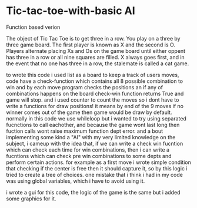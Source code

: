 # Tic-tac-toe-with-basic AI
Function based verion 

The object of Tic Tac Toe is to get three in a row. You play on a three by three game board. The first player is known as X and the second is O. Players alternate placing Xs and Os on the game board until either oppent has three in a row or all nine squares are filled. X always goes first, and in the event that no one has three in a row, the stalemate is called a cat game.

to wrote this code i used list as a board to keep a track of users moves,
code have a check-function which contains all 8 possible combination to win and by each move program checks the positions an if any of combinations happens on the board check-win function returns True and game will stop. 
and i used counter to count the moves so i dont have to write a functions for draw positions! it means by end of the 9 moves if 
no winner comes out of the game then game would be draw by default.
normally in this code we use whileloop but i wanted to try using separated fucnctions to call eachother, and because the game wont last long then fuction calls wont raise maximum function dept error.
and a bout implementing some kind a "AI" with my very limited knowledge on the subject, i cameup with the idea that, if we can write a check win fucntion which can check each time for win combinations, then i can write a fucntions which can check pre win combinations to some depts and perform certain actions. for example as a first move i wrote simple condition that checking if the center is free then it should capture it, so by this logic i tried to create a tree of choices.
one mistake that i think i had in my code was using global variables, which i have to avoid using it.

i wrote a gui for this code, the logic of the game is the same but i added some graphics for it.

